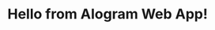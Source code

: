 <!DOCTYPE html>
<html lang="en">
<head>
    <meta charset="UTF-8">
    <meta name="viewport" content="width=device-width, initial-scale=1.0">
    <title>AIogram Web App</title>
</head>
<body>
    <h1>Hello from AIogram Web App!</h1>
</body>
</html>
